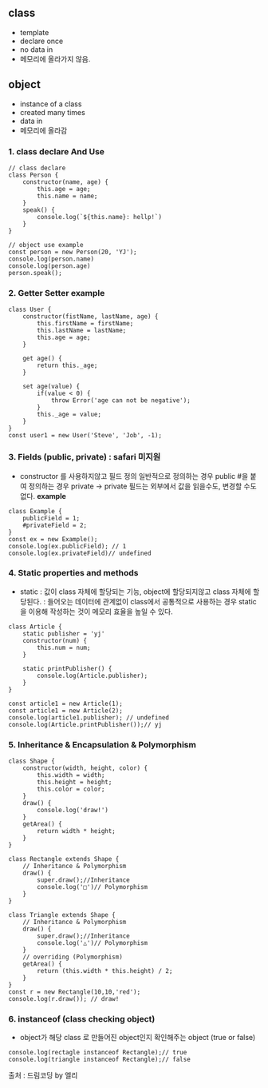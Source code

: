 ## class
- template
- declare once
- no data in
- 메모리에 올라가지 않음.

## object
- instance of a class
- created many times
- data in
- 메모리에 올라감

### 1. class declare And Use
```
// class declare
class Person {
    constructor(name, age) {
        this.age = age;
        this.name = name;
    }
    speak() {
        console.log(`${this.name}: hellp!`)
    }
}

// object use example
const person = new Person(20, 'YJ');
console.log(person.name)
console.log(person.age)
person.speak();
```

### 2. Getter Setter example
```
class User {
    constructor(fistName, lastName, age) {
        this.firstName = firstName;
        this.lastName = lastName;
        this.age = age;
    }
    
    get age() {
        return this._age;
    }

    set age(value) {
        if(value < 0) {
            throw Error('age can not be negative');
        }
        this._age = value;
    }
}
const user1 = new User('Steve', 'Job', -1);
```
### 3. Fields (public, private) : safari 미지원
- constructor 를 사용하지않고 필드 정의 
일반적으로 정의하는 경우 public
#을 붙여 정의하는 경우 private
-> private 필드는 외부에서 값을 읽을수도, 변경할 수도 없다. 
**example**
```
class Example {
    publicField = 1;
    #privateField = 2;
}
const ex = new Example();
console.log(ex.publicField); // 1
console.log(ex.privateField)// undefined
```

### 4. Static properties and methods 
-  static : 값이 class 자체에 할당되는 기능, object에 할당되지않고 class 자체에 할당된다. 
: 들어오는 데이터에 관계없이 class에서 공통적으로 사용하는 경우 static 을 이용해 작성하는 것이 메모리 효율을 높일 수 있다.
```
class Article {
    static publisher = 'yj'
    constructor(num) {
        this.num = num;
    }

    static printPublisher() {
        console.log(Article.publisher);
    }
}

const article1 = new Article(1);
const article1 = new Article(2);
console.log(article1.publisher); // undefined
console.log(Article.printPublisher());// yj
```

### 5. Inheritance & Encapsulation & Polymorphism
```
class Shape {
    constructor(width, height, color) {
        this.width = width;
        this.height = height;
        this.color = color;
    }
    draw() {
        console.log('draw!')
    }
    getArea() {
        return width * height;
    }
}

class Rectangle extends Shape {
    // Inheritance & Polymorphism
    draw() {
        super.draw();//Inheritance
        console.log('□')// Polymorphism
    }
}

class Triangle extends Shape {
    // Inheritance & Polymorphism
    draw() {
        super.draw();//Inheritance
        console.log('△')// Polymorphism
    }
    // overriding (Polymorphism)
    getArea() {
        return (this.width * this.height) / 2;
    }
}
const r = new Rectangle(10,10,'red');
console.log(r.draw()); // draw!
```

### 6. instanceof (class checking object)
- object가 해당 class 로 만들어진 object인지 확인해주는 object (true or false)
```
console.log(rectagle instanceof Rectangle);// true
console.log(triangle instanceof Rectangle);// false
```

출처 : 드림코딩 by 엘리 